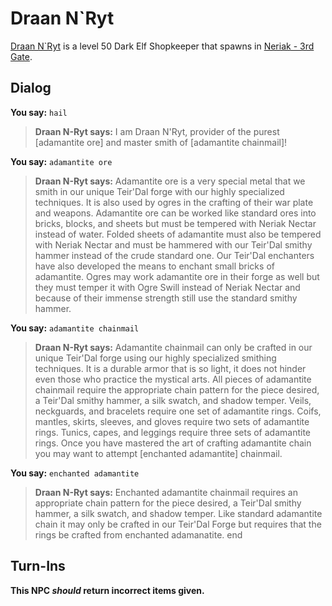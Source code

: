 # Draan N\`Ryt



[Draan N\`Ryt](/npc/42086) is a level 50 Dark Elf Shopkeeper that spawns in [Neriak - 3rd Gate](/zone/42).



## Dialog

**You say:** `hail`



>**Draan N-Ryt says:** I am Draan N'Ryt, provider of the purest [adamantite ore] and master smith of [adamantite chainmail]!

**You say:** `adamantite ore`



>**Draan N-Ryt says:** Adamantite ore is a very special metal that we smith in our unique Teir'Dal forge with our highly specialized techniques. It is also used by ogres in the crafting of their war plate and weapons. Adamantite ore can be worked like standard ores into bricks, blocks, and sheets but must be tempered with Neriak Nectar instead of water. Folded sheets of adamantite must also be tempered with Neriak Nectar and must be hammered with our Teir'Dal smithy hammer instead of the crude standard one. Our Teir'Dal enchanters have also developed the means to enchant small bricks of adamantite. Ogres may work adamantite ore in their forge as well but they must temper it with Ogre Swill instead of Neriak Nectar and because of their immense strength still use the standard smithy hammer.

**You say:** `adamantite chainmail`



>**Draan N-Ryt says:** Adamantite chainmail can only be crafted in our unique Teir'Dal forge using our highly specialized smithing techniques. It is a durable armor that is so light, it does not hinder even those who practice the mystical arts. All pieces of adamantite chainmail require the appropriate chain pattern for the piece desired, a Teir'Dal smithy hammer, a silk swatch, and shadow temper. Veils, neckguards, and bracelets require one set of adamantite rings. Coifs, mantles, skirts, sleeves, and gloves require two sets of adamantite rings. Tunics, capes, and leggings require three sets of adamantite rings. Once you have mastered the art of crafting adamantite chain you may want to attempt [enchanted adamantite] chainmail.

**You say:** `enchanted adamantite`



>**Draan N-Ryt says:** Enchanted adamantite chainmail requires an appropriate chain pattern for the piece desired, a Teir'Dal smithy hammer, a silk swatch, and shadow temper. Like standard adamantite chain it may only be crafted in our Teir'Dal Forge but requires that the rings be crafted from enchanted adamanatite.
end



## Turn-Ins



**This NPC *should* return incorrect items given.**








